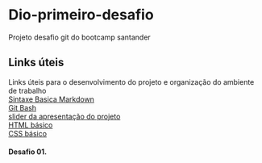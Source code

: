 # Dio-primeiro-desafio
Projeto desafio git do bootcamp santander

## Links úteis
Links úteis para o desenvolvimento do projeto e organização do ambiente de trabalho  
[Sintaxe Basica Markdown](https://www.markdownguide.org/basic-syntax/)  
[Git Bash](https://gitforwindows.org/)  
[slider da apresentação do projeto](https://drive.google.com/file/d/1IZu0qohv1JOmxjEra1lknDiiStU68bl4/view)  
[HTML básico](https://www.w3schools.com/html/)  
[CSS básico](https://developer.mozilla.org/pt-BR/docs/Web/CSS)  

#### Desafio 01.

